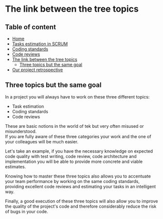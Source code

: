 # The link between the tree topics

## Table of content
* [Home](/README.md)
* [Tasks estimation in SCRUM](/readme-content/tasks-estimation.md)
* [Coding standards](/readme-content/coding-standards.md)
* [Code reviews](/readme-content/code-reviews.md)
* [The link between the tree topics](/readme-content/topics-link.md)
    * [Three topics but the same goal](#three-topics-but-the-same-goal)
* [Our project retrospective](/readme-content/project-retrospective.md)


## Three topics but the same goal

In a project you will always have to work on these three different topics:
* Task estimation
* Coding standards
* Code reviews

These are basic notions in the world of tek but very often misused or misunderstood.<br>
If you are fully aware of these three categories your work and the one of your colleagues will be much easier.<br>

Let's take an example, if you have the necessary knowledge on expected code quality with test writing, code review, code architecture and implementation you will be able to provide more concrete and viable estimates. <br>

Knowing how to master these three topics also allows you to accentuate your team performance by working on the same coding standards, providing excellent code reviews and estimating your tasks in an intelligent way.<br>

Finally, a good execution of these three topics will also allow you to improve the quality of the project's code and therefore considerably reduce the risk of bugs in your code.